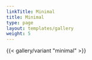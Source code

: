 ```yaml
---
linkTitle: Minimal
title: Minimal
type: page
layout: templates/gallery
weight: 5
---
```


{{< gallery/variant "minimal" >}}